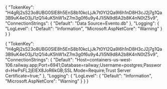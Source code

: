 {
  "TokenKey": "H4gRj2sS23o8UBG0SlE8h5EnS8b10kcLjJk7t0YI2Qa9I6h1nD8H3cJ2j7g1Qa3B9uK4eO3jJ1zQ1i4uK5hW1xZ7m3g0f6u9y4J1i5N9d8A2b8K4nN0tZ5v9",
  "ConnectionStrings": {
    "Default": "Data Source=Evento.db"
  },
  "Logging": {
    "LogLevel": {
      "Default": "Information",
      "Microsoft.AspNetCore": "Warning"
    }
  }
}


  {
  "TokenKey": "H4gRj2sS23o8UBG0SlE8h5EnS8b10kcLjJk7t0YI2Qa9I6h1nD8H3cJ2j7g1Qa3B9uK4eO3jJ1zQ1i4uK5hW1xZ7m3g0f6u9y4J1i5N9d8A2b8K4nN0tZ5v9",
  "ConnectionStrings": {
    "Default": "Host=containers-us-west-106.railway.app;Port=6941;Database=railway;Username=postgres;Password=HwPsFL2jEIEX8JoR6kGB;SSL Mode=Require;Trust Server Certificate=true;"
},
  "Logging": {
    "LogLevel": {
      "Default": "Information",
      "Microsoft.AspNetCore": "Warning"
    }
  }
}
